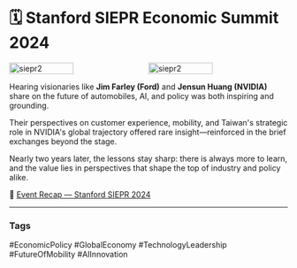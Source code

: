 # 🗓️ **Stanford SIEPR Economic Summit 2024**

<div style="display:flex; flex-wrap:wrap; gap:10px;">
  <img src="/alvin-site/JPG_VID/PXL_20240301_223820417.jpg?v=1" 
       alt="siepr2" 
       width="48%">
  <img src="/alvin-site/JPG_VID/PXL_20240302_024434802.jpg?v=1" 
       alt="siepr2" 
       width="48%">
</div>


Hearing visionaries like **Jim Farley (Ford)** and **Jensun Huang (NVIDIA)** share on the future of automobiles, AI, and policy was both inspiring and grounding.

Their perspectives on customer experience, mobility, and Taiwan's strategic role in NVIDIA's global trajectory offered rare insight—reinforced in the brief exchanges beyond the stage.

Nearly two years later, the lessons stay sharp: there is always more to learn, and the value lies in perspectives that shape the top of industry and policy alike.

🔗 [Event Recap — Stanford SIEPR 2024](https://siepr.stanford.edu/siepr-events/summits/2024-siepr-economic-summit)

---

### Tags  
#EconomicPolicy #GlobalEconomy #TechnologyLeadership #FutureOfMobility #AIInnovation
